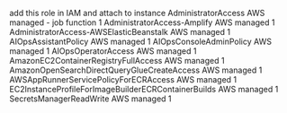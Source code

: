add this role in IAM and attach to instance 
AdministratorAccess
AWS managed - job function
1
AdministratorAccess-Amplify
AWS managed
1
AdministratorAccess-AWSElasticBeanstalk
AWS managed
1
AIOpsAssistantPolicy
AWS managed
1
AIOpsConsoleAdminPolicy
AWS managed
1
AIOpsOperatorAccess
AWS managed
1
AmazonEC2ContainerRegistryFullAccess
AWS managed
1
AmazonOpenSearchDirectQueryGlueCreateAccess
AWS managed
1
AWSAppRunnerServicePolicyForECRAccess
AWS managed
1
EC2InstanceProfileForImageBuilderECRContainerBuilds
AWS managed
1
SecretsManagerReadWrite
AWS managed
1
